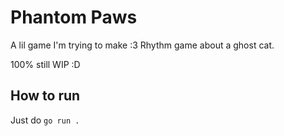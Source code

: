 # Phantom Paws

A lil game I'm trying to make :3 Rhythm game about a ghost cat.

100% still WIP :D

## How to run

Just do `go run .`
